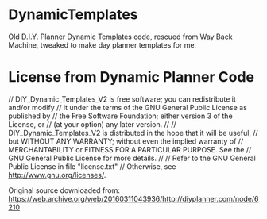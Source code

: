 # DynamicTemplates
Old D.I.Y. Planner Dynamic Templates code, rescued from Way Back Machine, tweaked to make day planner templates for me.

# License from Dynamic Planner Code

// DIY_Dynamic_Templates_V2 is free software; you can redistribute it and/or modify
// it under the terms of the GNU General Public License as published by
// the Free Software Foundation; either version 3 of the License, or
// (at your option) any later version.
// 
// DIY_Dynamic_Templates_V2 is distributed in the hope that it will be useful,
// but WITHOUT ANY WARRANTY; without even the implied warranty of
// MERCHANTABILITY or FITNESS FOR A PARTICULAR PURPOSE.  See the
// GNU General Public License for more details.
// 
// Refer to the GNU General Public License in file "license.txt"
// Otherwise, see <http://www.gnu.org/licenses/>.

Original source downloaded from: https://web.archive.org/web/20160311043936/http://diyplanner.com/node/6210
